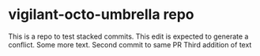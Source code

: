 # vigilant-octo-umbrella repo

This is a repo to test stacked commits. This edit is expected to generate a conflict.
Some more text. Second commit to same PR 
Third addition of text
